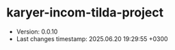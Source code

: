 <!--
@since 2024.10.06, 22:56
@changed 2024.10.06, 22:56
-->

# karyer-incom-tilda-project

- Version: 0.0.10
- Last changes timestamp: 2025.06.20 19:29:55 +0300
